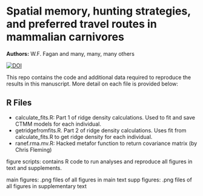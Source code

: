 # Spatial memory, hunting strategies, and preferred travel routes in mammalian carnivores

<b>Authors:</b> W.F. Fagan and many, many, many others

[![DOI](https://zenodo.org/badge/659077878.svg)](https://zenodo.org/doi/10.5281/zenodo.10038542)

<insert abstract here>

This repo contains the code and additional data required to reproduce the results in this manuscript. More detail on each file is provided below:

## R Files
- calculate_fits.R: Part 1 of ridge density calculations. Used to fit and save CTMM models for each individual. 
- getridgefromfits.R. Part 2 of ridge density calculations. Uses fit from calculate_fits.R to get ridge density for each individual.
- ranef.rma.mv.R: Hacked metafor function to return covariance matrix (by Chris Fleming)

figure scripts: contains R code to run analyses and reproduce all figures in text and supplements.

main figures: .png files of all figures in main text
supp figures: .png files of all figures in supplementary text
